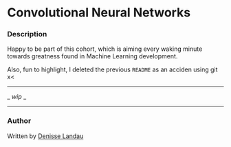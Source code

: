 # Convolutional Neural Networks

### Description
Happy to be part of this cohort, which is aiming every waking minute towards greatness found in Machine Learning development.

Also, fun to highlight, I deleted the previous `README` as an acciden using git x<

---


_ _wip_ _

---

### Author

Written by [Denisse Landau](www.linkedin.com/in/denisselandau)
